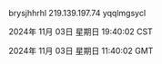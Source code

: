 brysjhhrhl 219.139.197.74 yqqlmgsycl

2024年 11月 03日 星期日 19:40:02 CST

2024年 11月 03日 星期日 11:40:02 GMT
